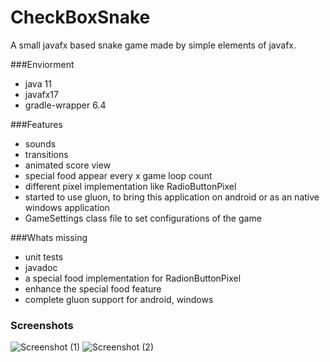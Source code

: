 # CheckBoxSnake

A small javafx based snake game made by simple elements of javafx.

###Enviorment
- java 11
- javafx17
- gradle-wrapper 6.4

###Features

- sounds
- transitions
- animated score view
- special food appear every x game loop count
- different pixel implementation like RadioButtonPixel
- started to use gluon, to bring this application on android or as an native windows application
- GameSettings class file to set configurations of the game

###Whats missing

- unit tests
- javadoc
- a special food implementation for RadionButtonPixel
- enhance the special food feature
- complete gluon support for android, windows

### Screenshots
![Screenshot (1)](https://i.ibb.co/7pnfbxy/checkboxsnake1.png)
![Screenshot (2)](https://i.ibb.co/P5x7WwQ/checkboxsnake2.png)